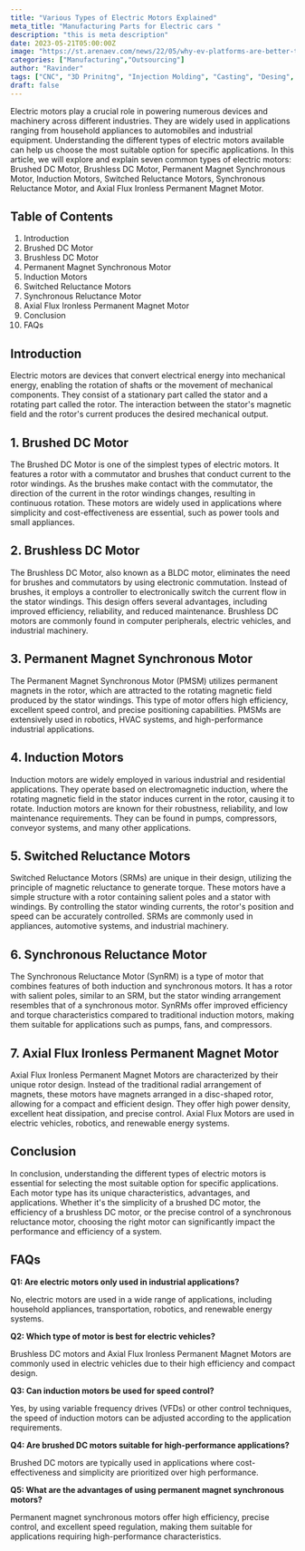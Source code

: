 ```yaml
---
title: "Various Types of Electric Motors Explained"
meta_title: "Manufacturing Parts for Electric cars "
description: "this is meta description"
date: 2023-05-21T05:00:00Z
image: "https://st.arenaev.com/news/22/05/why-ev-platforms-are-better-than-ice/inline/-1200/arenaev_003.jpg"
categories: ["Manufacturing","Outsourcing"]
author: "Ravinder"
tags: ["CNC", "3D Prinitng", "Injection Molding", "Casting", "Desing", "Software" ]
draft: false
---
```


Electric motors play a crucial role in powering numerous devices and machinery across different industries. They are widely used in applications ranging from household appliances to automobiles and industrial equipment. Understanding the different types of electric motors available can help us choose the most suitable option for specific applications. In this article, we will explore and explain seven common types of electric motors: Brushed DC Motor, Brushless DC Motor, Permanent Magnet Synchronous Motor, Induction Motors, Switched Reluctance Motors, Synchronous Reluctance Motor, and Axial Flux Ironless Permanent Magnet Motor.

## **Table of Contents**

1. Introduction
2. Brushed DC Motor
3. Brushless DC Motor
4. Permanent Magnet Synchronous Motor
5. Induction Motors
6. Switched Reluctance Motors
7. Synchronous Reluctance Motor
8. Axial Flux Ironless Permanent Magnet Motor
9. Conclusion
10. FAQs

## **Introduction**

Electric motors are devices that convert electrical energy into mechanical energy, enabling the rotation of shafts or the movement of mechanical components. They consist of a stationary part called the stator and a rotating part called the rotor. The interaction between the stator's magnetic field and the rotor's current produces the desired mechanical output.

## **1. Brushed DC Motor**

The Brushed DC Motor is one of the simplest types of electric motors. It features a rotor with a commutator and brushes that conduct current to the rotor windings. As the brushes make contact with the commutator, the direction of the current in the rotor windings changes, resulting in continuous rotation. These motors are widely used in applications where simplicity and cost-effectiveness are essential, such as power tools and small appliances.

## **2. Brushless DC Motor**

The Brushless DC Motor, also known as a BLDC motor, eliminates the need for brushes and commutators by using electronic commutation. Instead of brushes, it employs a controller to electronically switch the current flow in the stator windings. This design offers several advantages, including improved efficiency, reliability, and reduced maintenance. Brushless DC motors are commonly found in computer peripherals, electric vehicles, and industrial machinery.

## **3. Permanent Magnet Synchronous Motor**

The Permanent Magnet Synchronous Motor (PMSM) utilizes permanent magnets in the rotor, which are attracted to the rotating magnetic field produced by the stator windings. This type of motor offers high efficiency, excellent speed control, and precise positioning capabilities. PMSMs are extensively used in robotics, HVAC systems, and high-performance industrial applications.

## **4. Induction Motors**

Induction motors are widely employed in various industrial and residential applications. They operate based on electromagnetic induction, where the rotating magnetic field in the stator induces current in the rotor, causing it to rotate. Induction motors are known for their robustness, reliability, and low maintenance requirements. They can be found in pumps, compressors, conveyor systems, and many other applications.

## **5. Switched Reluctance Motors**

Switched Reluctance Motors (SRMs) are unique in their design, utilizing the principle of magnetic reluctance to generate torque. These motors have a simple structure with a rotor containing salient poles and a stator with windings. By controlling the stator winding currents, the rotor's position and speed can be accurately controlled. SRMs are commonly used in appliances, automotive systems, and industrial machinery.

## **6. Synchronous Reluctance Motor**

The Synchronous Reluctance Motor (SynRM) is a type of motor that combines features of both induction and synchronous motors. It has a rotor with salient poles, similar to an SRM, but the stator winding arrangement resembles that of a synchronous motor. SynRMs offer improved efficiency and torque characteristics compared to traditional induction motors, making them suitable for applications such as pumps, fans, and compressors.

## **7. Axial Flux Ironless Permanent Magnet Motor**

Axial Flux Ironless Permanent Magnet Motors are characterized by their unique rotor design. Instead of the traditional radial arrangement of magnets, these motors have magnets arranged in a disc-shaped rotor, allowing for a compact and efficient design. They offer high power density, excellent heat dissipation, and precise control. Axial Flux Motors are used in electric vehicles, robotics, and renewable energy systems.

## **Conclusion**

In conclusion, understanding the different types of electric motors is essential for selecting the most suitable option for specific applications. Each motor type has its unique characteristics, advantages, and applications. Whether it's the simplicity of a brushed DC motor, the efficiency of a brushless DC motor, or the precise control of a synchronous reluctance motor, choosing the right motor can significantly impact the performance and efficiency of a system.

## **FAQs**

**Q1: Are electric motors only used in industrial applications?**

No, electric motors are used in a wide range of applications, including household appliances, transportation, robotics, and renewable energy systems.

**Q2: Which type of motor is best for electric vehicles?**

Brushless DC motors and Axial Flux Ironless Permanent Magnet Motors are commonly used in electric vehicles due to their high efficiency and compact design.

**Q3: Can induction motors be used for speed control?**

Yes, by using variable frequency drives (VFDs) or other control techniques, the speed of induction motors can be adjusted according to the application requirements.

**Q4: Are brushed DC motors suitable for high-performance applications?**

Brushed DC motors are typically used in applications where cost-effectiveness and simplicity are prioritized over high performance.

**Q5: What are the advantages of using permanent magnet synchronous motors?**

Permanent magnet synchronous motors offer high efficiency, precise control, and excellent speed regulation, making them suitable for applications requiring high-performance characteristics.
